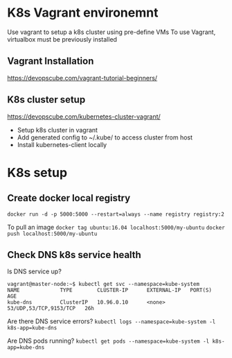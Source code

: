 # K8s Vagrant environemnt

Use vagrant to setup a k8s cluster using pre-define VMs
To use Vagrant, virtualbox must be previously installed

## Vagrant Installation

https://devopscube.com/vagrant-tutorial-beginners/

## K8s cluster setup

https://devopscube.com/kubernetes-cluster-vagrant/
* Setup k8s cluster in vagrant
* Add generated config to ~/.kube/ to access cluster from host
* Install kubernetes-client locally


# K8s setup

## Create docker local registry

`docker run -d -p 5000:5000 --restart=always --name registry registry:2`

To pull an image
`docker tag ubuntu:16.04 localhost:5000/my-ubuntu`
`docker push localhost:5000/my-ubuntu`

## Check DNS k8s service health
Is DNS service up?
```
vagrant@master-node:~$ kubectl get svc --namespace=kube-system
NAME             TYPE        CLUSTER-IP      EXTERNAL-IP   PORT(S)                  AGE
kube-dns         ClusterIP   10.96.0.10      <none>        53/UDP,53/TCP,9153/TCP   26h
```

Are there DNS service errors? 
`kubectl logs --namespace=kube-system -l k8s-app=kube-dns`

Are DNS pods running?
`kubectl get pods --namespace=kube-system -l k8s-app=kube-dns`


